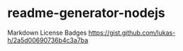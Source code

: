 # readme-generator-nodejs

Markdown License Badges 
https://gist.github.com/lukas-h/2a5d00690736b4c3a7ba

